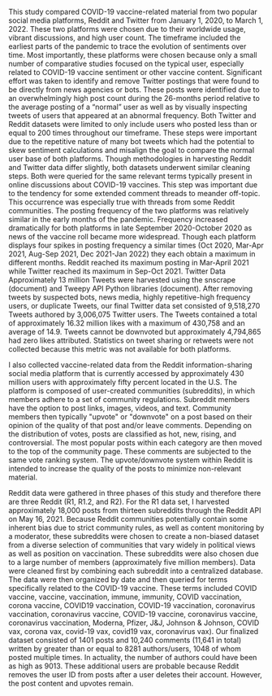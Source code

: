 This study compared COVID-19 vaccine-related material from two popular social media platforms, Reddit and Twitter from January 1, 2020, to March 1, 2022. These two platforms were chosen due to their worldwide usage, vibrant discussions, and high user count. The timeframe included the earliest parts of the pandemic to trace the evolution of sentiments over time. Most importantly, these platforms were chosen because only a small number of comparative studies focused on the typical user, especially related to COVID-19 vaccine sentiment or other vaccine content. 
Significant effort was taken to identify and remove Twitter postings that were found to be directly from news agencies or bots. These posts were identified due to an overwhelmingly high post count during the 26-months period relative to the average posting of a “normal” user as well as by visually inspecting tweets of users that appeared at an abnormal frequency. Both Twitter and Reddit datasets were limited to only include users who posted less than or equal to 200 times throughout our timeframe. These steps were important due to the repetitive nature of many bot tweets which had the potential to skew sentiment calculations and misalign the goal to compare the normal user base of both platforms. Though methodologies in harvesting Reddit and Twitter data differ slightly, both datasets underwent similar cleaning steps. Both were queried for the same relevant terms typically present in online discussions about COVID-19 vaccines. This step was important due to the tendency for some extended comment threads to meander off-topic. This occurrence was especially true with threads from some Reddit communities. The posting frequency of the two platforms was relatively similar in the early months of the pandemic. Frequency increased dramatically for both platforms in late September 2020-October 2020 as news of the vaccine roll became more widespread. Though each platform displays four spikes in posting frequency a similar times (Oct 2020, Mar-Apr 2021, Aug-Sep 2021, Dec 2021-Jan 2022) they each obtain a maximum in different months. Reddit reached its maximum posting in Mar-April 2021 while Twitter reached its maximum in Sep-Oct 2021. 
Twitter Data
Approximately 13 million Tweets were harvested using the snscrape (document) and Tweepy API Python libraries (document). After removing tweets by suspected bots,  news media, highly repetitive-high frequency users, or duplicate Tweets, our final Twitter data set consisted of 9,518,270 Tweets authored by 3,006,075 Twitter users. The Tweets contained a total of approximately 16.32 million likes with a maximum of 430,758 and an average of 14.9. Tweets cannot be downvoted but approximately 4,794,865 had zero likes attributed. Statistics on tweet sharing or retweets were not collected because this metric was not available for both platforms.

I also collected vaccine-related data from the Reddit information-sharing social media platform that is currently accessed by approximately 430 million users with approximately fifty percent located in the U.S. The platform is composed of user-created communities (subreddits), in which members adhere to a set of community regulations. Subreddit members have the option to post links, images, videos, and text. Community members then typically "upvote" or "downvote" on a post based on their opinion of the quality of that post and/or leave comments. Depending on the distribution of votes, posts are classified as hot, new, rising, and controversial. The most popular posts within each category are then moved to the top of the community page. These comments are subjected to the same vote ranking system. The upvote/downvote system within Reddit is intended to increase the quality of the posts to minimize non-relevant material. 

Reddit data were gathered in three phases of this study and therefore there are three Reddit (R1, R1.2,  and R2). For the R1 data set, I harvested approximately 18,000 posts from thirteen subreddits through the Reddit API on May 16, 2021. Because Reddit communities potentially contain some inherent bias due to strict community rules, as well as content monitoring by a moderator, these subreddits were chosen to create a non-biased dataset from a diverse selection of communities that vary widely in political views as well as position on vaccination. These subreddits were also chosen due to a large number of members (approximately five million members). Data were cleaned first by combining each subreddit into a centralized database. The data were then organized by date and then queried for terms specifically related to the COVID-19 vaccine. These terms included COVID vaccine, vaccine, vaccination, immune, immunity, COVID vaccination, corona vaccine, COVID19 vaccination, COVID-19 vaccination, coronavirus vaccination, coronavirus vaccine, COVID-19 vaccine, coronavirus vaccine, coronavirus vaccination, Moderna, Pfizer, J&J, Johnson & Johnson, COVID vax, corona vax, covid-19 vax, covid19 vax, coronavirus vax). Our finalized dataset consisted of 1401 posts and 10,240 comments (11,641 in total) written by greater than or equal to 8281 authors/users, 1048 of whom posted multiple times. In actuality, the number of authors could have been as high as 9013. These additional users are probable because Reddit removes the user ID from posts after a user deletes their account. However, the post content and upvotes remain.